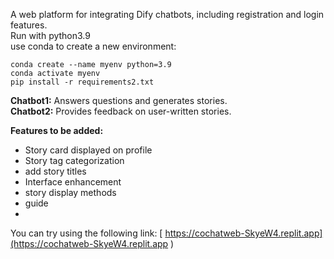 A web platform for integrating Dify chatbots, including registration and login features.      
Run with python3.9        
use conda to create a new environment:             
```
conda create --name myenv python=3.9
conda activate myenv    
pip install -r requirements2.txt     
```

**Chatbot1:** Answers questions and generates stories.  
**Chatbot2:** Provides feedback on user-written stories.

**Features to be added:**  
- Story card displayed on profile  
- Story tag categorization  
- add story titles  
- Interface enhancement
- story display methods
- guide
- 

  You can try using the following link:
 [ https://cochatweb-SkyeW4.replit.app](https://cochatweb-SkyeW4.replit.app
)
